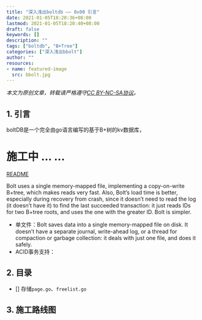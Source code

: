 ```yaml
---
title: "深入浅出boltdb —— 0x00 引言"
date: 2021-01-05T18:20:36+08:00
lastmod: 2021-01-05T18:20:40+08:00
draft: false
keywords: []
description: ""
tags: ["boltdb", "B+Tree"]
categories: ["深入浅出bbolt"]
author: ""
resources:
- name: featured-image
  src: bbolt.jpg
---
```


*本文为原创文章，转载请严格遵守[CC BY-NC-SA协议](https://creativecommons.org/licenses/by-nc-sa/4.0/)。*


<!--more-->



## 1. 引言

boltDB是一个完全由go语言编写的基于B+树的kv数据库，

# 施工中 ... ...

[README](https://github.com/boltdb/bolt/blob/master/README.md)

Bolt uses a single memory-mapped file, implementing a copy-on-write B+tree, which makes reads very fast. Also, Bolt’s load time is better, especially during recovery from crash, since it doesn’t need to read the log (it doesn’t have it) to find the last succeeded transaction: it just reads IDs for two B+tree roots, and uses the one with the greater ID. Bolt is simpler.

- 单文件：Bolt saves data into a single memory-mapped file on disk. It doesn’t have a separate journal, write-ahead log, or a thread for compaction or garbage collection: it deals with just one file, and does it safely.
- ACID事务支持：



## 2. 目录

- [] 存储`page.go`、`freelist.go`

## 3. 施工路线图